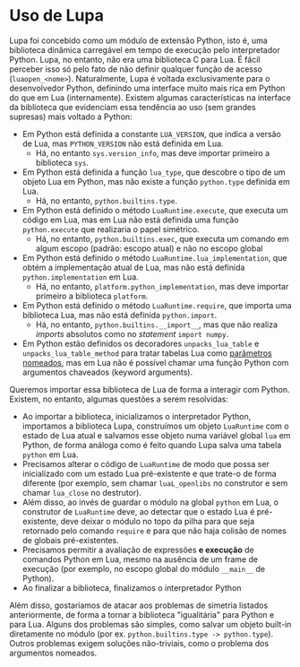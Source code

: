 # Uso de Lupa

Lupa foi concebido como um módulo de extensão Python, isto é, uma biblioteca dinâmica carregável em tempo de execução pelo interpretador Python.
Lupa, no entanto, não era uma biblioteca C para Lua. É fácil perceber isso só pelo fato de não definir qualquer função de acesso (`luaopen_<nome>`).
Naturalmente, Lupa é voltada exclusivamente para o desenvolvedor Python, definindo uma interface muito mais rica em Python do que em Lua (internamente).
Existem algumas características na interface da biblioteca que evidenciam essa tendência ao uso (sem grandes supresas) mais voltado a Python:

* Em Python está definida a constante `LUA_VERSION`, que indica a versão de Lua, mas `PYTHON_VERSION` não está definida em Lua.
  * Há, no entanto `sys.version_info`, mas deve importar primeiro a biblioteca `sys`.
* Em Python está definida a função `lua_type`, que descobre o tipo de um objeto Lua em Python, mas não existe a função `python.type` definida em Lua.
  * Há, no entanto, `python.builtins.type`.
* Em Python está definido o método `LuaRuntime.execute`, que executa um código em Lua, mas em Lua não está definida uma função `python.execute` que realizaria o papel simétrico.
  * Há, no entanto, `python.builtins.exec`, que executa um comando em algum escopo (padrão: escopo atual) e não no escopo global
* Em Python está definido o método `LuaRuntime.lua_implementation`, que obtém a implementação atual de Lua, mas não está definida `python.implementation` em Lua.
  * Há, no entanto, `platform.python_implementation`, mas deve importar primeiro a biblioteca `platform`.
* Em Python está definido o método `LuaRuntime.require`, que importa uma biblioteca Lua, mas não está definida `python.import`.
  * Há, no entanto, `python.builtins.__import__`, mas que não realiza _imports_ absolutos como no _statement_ `import numpy`.
* Em Python estão definidos os decoradores `unpacks_lua_table` e `unpacks_lua_table_method` para tratar tabelas Lua como [parâmetros nomeados], mas em Lua não é possível chamar uma função Python com argumentos chaveados (keyword arguments).

Queremos importar essa biblioteca de Lua de forma a interagir com Python.
Existem, no entanto, algumas questões a serem resolvidas:

* Ao importar a biblioteca, inicializamos o interpretador Python, importamos a biblioteca Lupa, construímos um objeto `LuaRuntime` com o estado de Lua atual e salvamos esse objeto numa variável global `lua` em Python, de forma análoga como é feito quando Lupa salva uma tabela `python` em Lua.
* Precisamos alterar o código de `LuaRuntime` de modo que possa ser inicializado com um estado Lua pré-existente e que trate-o de forma diferente (por exemplo, sem chamar `luaL_openlibs` no construtor e sem chamar `lua_close` no destrutor).
* Além disso, ao invés de guardar o módulo na global `python` em Lua, o construtor de `LuaRuntime` deve, ao detectar que o estado Lua é pré-existente, deve deixar o módulo no topo da pilha para que seja retornado pelo comando `require` e para que não haja colisão de nomes de globais pré-existentes.
* Precisamos permitir a avaliação de expressões **e execução** de comandos Python em Lua, mesmo na ausência de um frame de execução (por exemplo, no escopo global do módulo `__main__` de Python).
* Ao finalizar a biblioteca, finalizamos o interpretador Python

Além disso, gostaríamos de atacar aos problemas de simetria listados anteriormente, de forma a tornar a biblioteca "igualitária" para Python e para Lua.
Alguns dos problemas são simples, como salvar um objeto built-in diretamente no módulo (por ex. `python.builtins.type -> python.type`).
Outros problemas exigem soluções não-triviais, como o problema dos argumentos nomeados.

[parâmetros nomeados]: http://lua-users.org/wiki/NamedParameters
